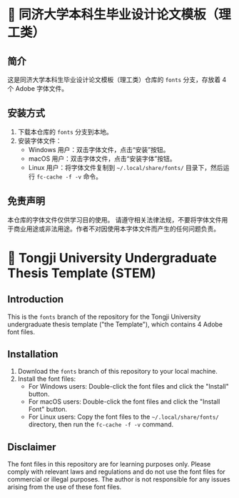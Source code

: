 # 📄 同济大学本科生毕业设计论文模板（理工类）

## 简介

这是同济大学本科生毕业设计论文模板（理工类）仓库的 `fonts` 分支，存放着 4 个 Adobe 字体文件。

## 安装方式

1. 下载本仓库的 `fonts` 分支到本地。
2. 安装字体文件：
   - Windows 用户：双击字体文件，点击“安装”按钮。
   - macOS 用户：双击字体文件，点击“安装字体”按钮。
   - Linux 用户：将字体文件复制到 `~/.local/share/fonts/` 目录下，然后运行 `fc-cache -f -v` 命令。

## 免责声明

本仓库的字体文件仅供学习目的使用。
请遵守相关法律法规，不要将字体文件用于商业用途或非法用途。作者不对因使用本字体文件而产生的任何问题负责。

# 📄 Tongji University Undergraduate Thesis Template (STEM)

## Introduction

This is the `fonts` branch of the repository for the Tongji University undergraduate thesis template ("the Template"), which contains 4 Adobe font files.

## Installation

1. Download the `fonts` branch of this repository to your local machine.
2. Install the font files:
   - For Windows users: Double-click the font files and click the "Install" button.
   - For macOS users: Double-click the font files and click the "Install Font" button.
   - For Linux users: Copy the font files to the `~/.local/share/fonts/` directory, then run the `fc-cache -f -v` command.

## Disclaimer

The font files in this repository are for learning purposes only. 
Please comply with relevant laws and regulations and do not use the font files for commercial or illegal purposes. The author is not responsible for any issues arising from the use of these font files.
